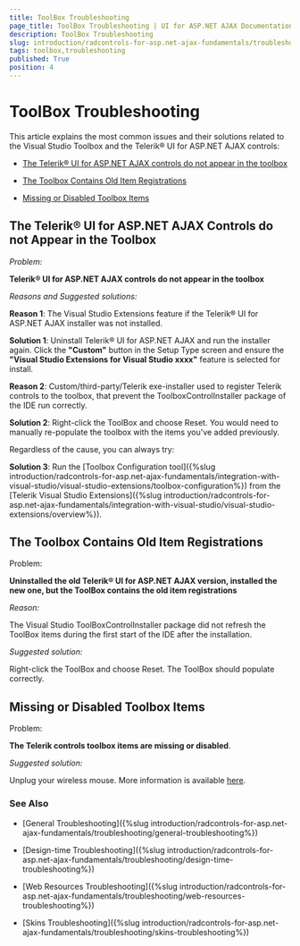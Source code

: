 ```yaml
---
title: ToolBox Troubleshooting
page_title: ToolBox Troubleshooting | UI for ASP.NET AJAX Documentation
description: ToolBox Troubleshooting
slug: introduction/radcontrols-for-asp.net-ajax-fundamentals/troubleshooting/toolbox-troubleshooting
tags: toolbox,troubleshooting
published: True
position: 4
---
```


# ToolBox Troubleshooting



This article explains the most common issues and their solutions related to the Visual Studio Toolbox and the Telerik® UI for ASP.NET AJAX controls:

* [The Telerik® UI for ASP.NET AJAX controls do not appear in the toolbox](#the-telerik-ui-for-aspnet-ajax-controls-do-not-appear-in-the-toolbox)

* [The Toolbox Contains Old Item Registrations](#the-toolbox-contains-old-item-registrations)

* [Missing or Disabled Toolbox Items](#missing-or-disabled-toolbox-items)

## The Telerik® UI for ASP.NET AJAX Controls do not Appear in the Toolbox

*Problem:*

**Telerik® UI for ASP.NET AJAX controls do not appear in the toolbox**

*Reasons and Suggested solutions:*

**Reason 1**: The Visual Studio Extensions feature if the Telerik® UI for ASP.NET AJAX installer was not installed.

**Solution 1**: Uninstall Telerik® UI for ASP.NET AJAX and run the installer again. Click the **"Custom"** button in the Setup Type screen and ensure the **"Visual Studio Extensions for Visual Studio xxxx"** feature is selected for install.


**Reason 2**: Custom/third-party/Telerik exe-installer used to register Telerik controls to the toolbox, that prevent the ToolboxControlInstaller package of the IDE run correctly.

**Solution 2**: Right-click the ToolBox and choose Reset. You would need to manually re-populate the toolbox with the items you've added previously.

Regardless of the cause, you can always try:

**Solution 3**: Run the [Toolbox Configuration tool]({%slug introduction/radcontrols-for-asp.net-ajax-fundamentals/integration-with-visual-studio/visual-studio-extensions/toolbox-configuration%}) from the [Telerik Visual Studio Extensions]({%slug introduction/radcontrols-for-asp.net-ajax-fundamentals/integration-with-visual-studio/visual-studio-extensions/overview%}).

## The Toolbox Contains Old Item Registrations

Problem:

**Uninstalled the old Telerik® UI for ASP.NET AJAX version, installed the new one, but the ToolBox contains the old item registrations**

*Reason:*

The Visual Studio ToolBoxControlInstaller package did not refresh the ToolBox items during the first start of the IDE after the installation.

*Suggested solution:*

Right-click the ToolBox and choose Reset. The ToolBox should populate correctly.

## Missing or Disabled Toolbox Items

Problem:

**The Telerik controls toolbox items are missing or disabled**.

*Suggested solution:*

Unplug your wireless mouse. More information is available [here](https://blogs.telerik.com/telerikreportingteam/posts/08-06-28/what-to-do-when-your-toolbox-is-devoid-of-radcontrols.aspx).

### See Also

 * [General Troubleshooting]({%slug introduction/radcontrols-for-asp.net-ajax-fundamentals/troubleshooting/general-troubleshooting%})

 * [Design-time Troubleshooting]({%slug introduction/radcontrols-for-asp.net-ajax-fundamentals/troubleshooting/design-time-troubleshooting%})

 * [Web Resources Troubleshooting]({%slug introduction/radcontrols-for-asp.net-ajax-fundamentals/troubleshooting/web-resources-troubleshooting%})

 * [Skins Troubleshooting]({%slug introduction/radcontrols-for-asp.net-ajax-fundamentals/troubleshooting/skins-troubleshooting%})
